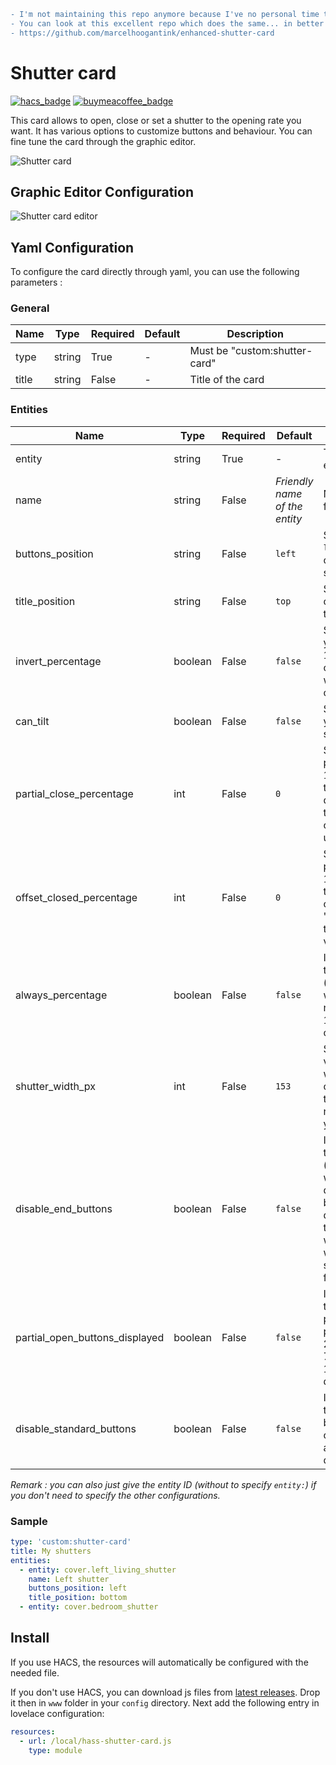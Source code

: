 ```diff
- I'm not maintaining this repo anymore because I've no personal time to work on it.
- You can look at this excellent repo which does the same... in better 😋 :
- https://github.com/marcelhoogantink/enhanced-shutter-card
```

# Shutter card

[![hacs_badge](https://img.shields.io/badge/HACS-Default-orange.svg?style=for-the-badge)](https://github.com/custom-components/hacs)
[![buymeacoffee_badge](https://img.shields.io/badge/Donate-Buymeacoffee-orange?style=for-the-badge)](https://www.buymeacoffee.com/Deejayfool)

This card allows to open, close or set a shutter to the opening rate you want.
It has various options to customize buttons and behaviour. You can fine tune the card through the graphic editor.

![Shutter card](./images/shutter-card.gif)

## Graphic Editor Configuration

![Shutter card editor](./images/shutter-card-editor.png)

## Yaml Configuration

To configure the card directly through yaml, you can use the following parameters :

### General

| Name | Type | Required | Default | Description
| ---- | ---- | -------- | ------- | -----------
| type | string | True | - | Must be "custom:shutter-card"
| title | string | False | - | Title of the card

### Entities

| Name | Type | Required | Default | Description
| ---- | ---- | -------- | ------- | -----------
| entity | string | True | - | The shutter entity ID
| name | string | False | _Friendly name of the entity_ | Name to display for the shutter
| buttons_position | string | False | `left` | Set buttons on `left`, `right`, `top` or `bottom` of the shutter
| title_position | string | False | `top` | Set title on `top` or on `bottom` of the shutter
| invert_percentage | boolean | False | `false` | Set it to `true` if your shutter is 100% when it is closed, and 0% when it is opened
| can_tilt | boolean | False | `false` | Set it to `true` if your shutters support tilting.
| partial_close_percentage | int | False | `0` | Set it to a percentage (0-100) if you want to be able to quickly go to this "partially closed" state using a button.
| offset_closed_percentage | int | False | `0` | Set it to a percentage (0-100) of travel that will still be considered a "closed" state in the visualization.
| always_percentage | boolean | False | `false` | If set to `true`, the end states (opened/closed) will be also as numbers (0 / 100 % ) instead of a text
| shutter_width_px | int | False | `153` | Set shutter visualization width in px. You can make it thicker or narrower to fit your layout.
| disable_end_buttons | boolean | False | `false` | If set to `true`, the end states (opened/closed) will also deactivate the buttons for that direction (i.e. the "up" button will be disabled when the shutters are fully open)
| partial_open_buttons_displayed | boolean | False | `false` | If set to `true`, the buttons for partial open positions (0%, 25%, 50%, 75%, 90% and 100%) are displayed
| disable_standard_buttons | boolean | False | `false` | If set to `true`, the standard buttons for open/close/stop are not displayed

_Remark : you can also just give the entity ID (without to specify `entity:`) if you don't need to specify the other configurations._

### Sample

```yaml
type: 'custom:shutter-card'
title: My shutters
entities:
  - entity: cover.left_living_shutter
    name: Left shutter
    buttons_position: left
    title_position: bottom
  - entity: cover.bedroom_shutter
```

## Install

If you use HACS, the resources will automatically be configured with the needed file.

If you don't use HACS, you can download js files from [latest releases](https://github.com/Deejayfool/hass-shutter-card/releases). Drop it then in `www` folder in your `config` directory. Next add the following entry in lovelace configuration:

```yaml
resources:
  - url: /local/hass-shutter-card.js
    type: module
```
